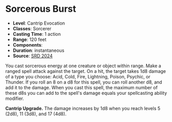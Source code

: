 # Sorcerous Burst

- **Level**: Cantrip Evocation
- **Classes**: Sorcerer
- **Casting Time**: 1 action
- **Range**: 120 feet
- **Components**: 
- **Duration**: instantaneous
- **Source**: [SRD 2024](../../../srds/SRD_2024.pdf)

You cast sorcerous energy at one creature or object within range. Make a ranged spell attack against the target. On a hit, the target takes 1d8 damage of a type you choose: Acid, Cold, Fire, Lightning, Poison, Psychic, or Thunder. If you roll an 8 on a d8 for this spell, you can roll another d8, and add it to the damage. When you cast this spell, the maximum number of these d8s you can add to the spell's damage equals your spellcasting ability modifier.

**Cantrip Upgrade.** The damage increases by 1d8 when you reach levels 5 (2d8), 11 (3d8), and 17 (4d8).
